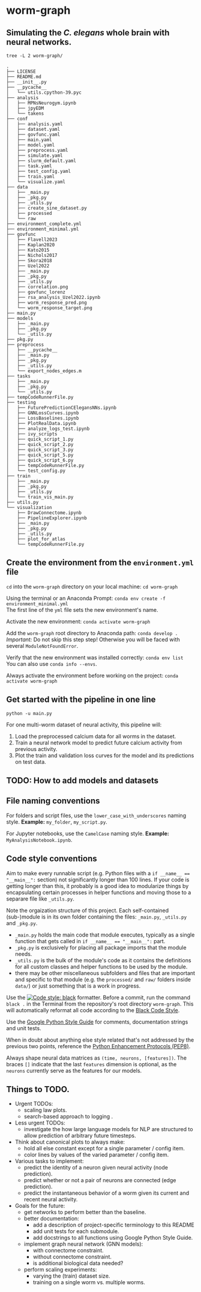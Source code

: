 # worm-graph
## Simulating the _C. elegans_ whole brain with neural networks.

`tree -L 2 worm-graph/`
```
.
├── LICENSE
├── README.md
├── __init__.py
├── __pycache__
│   └── utils.cpython-39.pyc
├── analysis
│   ├── MPNsNeurogym.ipynb
│   ├── jpyEDM
│   └── takens
├── conf
│   ├── analysis.yaml
│   ├── dataset.yaml
│   ├── govfunc.yaml
│   ├── main.yaml
│   ├── model.yaml
│   ├── preprocess.yaml
│   ├── simulate.yaml
│   ├── slurm_default.yaml
│   ├── task.yaml
│   ├── test_config.yaml
│   ├── train.yaml
│   └── visualize.yaml
├── data
│   ├── _main.py
│   ├── _pkg.py
│   ├── _utils.py
│   ├── create_sine_dataset.py
│   ├── processed
│   └── raw
├── environment_complete.yml
├── environment_minimal.yml
├── govfunc
│   ├── Flavell2023
│   ├── Kaplan2020
│   ├── Kato2015
│   ├── Nichols2017
│   ├── Skora2018
│   ├── Uzel2022
│   ├── _main.py
│   ├── _pkg.py
│   ├── _utils.py
│   ├── correlation.png
│   ├── govfunc_lorenz
│   ├── rsa_analysis_Uzel2022.ipynb
│   ├── worm_response_pred.png
│   └── worm_response_target.png
├── main.py
├── models
│   ├── _main.py
│   ├── _pkg.py
│   └── _utils.py
├── pkg.py
├── preprocess
│   ├── __pycache__
│   ├── _main.py
│   ├── _pkg.py
│   ├── _utils.py
│   └── export_nodes_edges.m
├── tasks
│   ├── _main.py
│   ├── _pkg.py
│   └── _utils.py
├── tempCodeRunnerFile.py
├── testing
│   ├── FuturePredictionCElegansNNs.ipynb
│   ├── GNNLossCurves.ipynb
│   ├── LossBaselines.ipynb
│   ├── PlotRealData.ipynb
│   ├── analyze_logs_test.ipynb
│   ├── ivy_scripts
│   ├── quick_script_1.py
│   ├── quick_script_2.py
│   ├── quick_script_3.py
│   ├── quick_script_5.py
│   ├── quick_script_6.py
│   ├── tempCodeRunnerFile.py
│   └── test_config.py
├── train
│   ├── _main.py
│   ├── _pkg.py
│   ├── _utils.py
│   └── train_vis_main.py
├── utils.py
└── visualization
    ├── DrawConnectome.ipynb
    ├── PipelineExplorer.ipynb
    ├── _main.py
    ├── _pkg.py
    ├── _utils.py
    ├── plot_for_atlas
    └── tempCodeRunnerFile.py
 ```
 
## Create the environment from the `environment.yml` file

`cd` into the `worm-graph` directory on your local machine: `cd worm-graph`

Using the terminal or an Anaconda Prompt: `conda env create -f environment_minimal.yml`
   <br>The first line of the `yml` file sets the new environment's name.

Activate the new environment: `conda activate worm-graph`

Add the `worm-graph` root directory to Anaconda path: `conda develop .`
   <br>*Important:* Do not skip this step step! Otherwise you will be faced with several `ModuleNotFoundError`.

Verify that the new environment was installed correctly: `conda env list`
   <br>You can also use `conda info --envs`.
 
Always activate the environment before working on the project: `conda activate worm-graph`

## Get started with the pipeline in one line

`python -u main.py`

For one multi-worm dataset of neural activity, this pipeline will:
1. Load the preprocessed calcium data for all worms in the dataset.
2. Train a neural network model to predict future calcium activity from previous activity.
3. Plot the train and validation loss curves for the model and its predictions on test data.

## TODO: How to add models and datasets


## File naming conventions

For folders and script files, use the `lower_case_with_underscores` naming style.
**Example:** `my_folder`, `my_script.py`.

For Jupyter notebooks, use the `CamelCase` naming style.
**Example:** `MyAnalysisNotebook.ipynb`.

## Code style conventions

Aim to make every runnable script (e.g. Python files with a `if __name__ == "__main__":` section) not significantly longer than 100 lines. If your code is getting longer than this, it probably is a good idea to modularize things by encapsulating certain processes in helper functions and moving those to a separare file like `_utils.py`. 

Note the orgaization structure of this project. Each self-contained (sub-)module is in its own folder containing the files: `_main.py`, `_utils.py` and `_pkg.py`. 
   - `_main.py` holds the main code that module executes, typically as a single function that gets called in `if __name__ == "__main__":` part. 
   - `_pkg.py` is exclusively for placing all package imports that the module needs. 
   - `_utils.py` is the bulk of the module's code as it contains the definitions for all custom classes and helper functions to be used by the module.
   - there may be other miscellaneous subfolders and files that are important and specific to that module (e.g. the `processed/` and `raw/` folders inside `data/`) or just something that is a work in progress.

Use the [![Code style: black](https://img.shields.io/badge/code%20style-black-000000.svg)](https://github.com/psf/black) formatter. Before a commit, run the command `black .` in the Terminal from the repository's root directory `worm-graph`. This will automatically reformat all code according to the [Black Code Style](https://github.com/psf/black). 

Use the [Google Python Style Guide](https://google.github.io/styleguide/pyguide.html) for comments, documentation strings and unit tests.

When in doubt about anything else style related that's not addressed by the previous two points, reference the [Python Enhancement Protocols (PEP8)](https://peps.python.org/pep-0008/).

Always shape neural data matrices as `(time, neurons, [features])`. The braces `[]` indicate that the last `features` dimension is optional, as the `neurons` currently serve as the features for our models. 

## Things to TODO.

- Urgent TODOs: 
   - scaling law plots.
   - search-based approach to logging .
- Less urgent TODOs: 
   - investigate the how large language models for NLP are structured to allow prediction of arbitrary future timesteps.
- Think about canonical plots to always make:
   - hold all else constant except for a single parameter / config item.
   - color lines by values of the varied parameter / config item.
- Various tasks to implement:
   - predict the identity of a neuron given neural activity (node prediction).
   - predict whether or not a pair of neurons are connected (edge prediction). 
   - predict the instantaneous behavior of a worm given its current and recent neural activity.
- Goals for the future:
   - get networks to perform better than the baseline.
   - better documentation:
      - add a description of project-specific terminology to this README
      - add unit tests for each submodule.
      - add docstrings to all functions using Google Python Style Guide.
   - implement graph neural network (GNN models):
      - with connectome constraint.
      - without connectome constraint.
      - is additional biological data needed?
   - perform scaling experiments:
      - varying the (train) dataset size.
      - training on a single worm vs. multiple worms.

